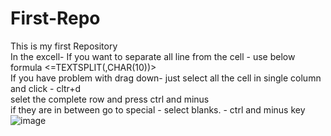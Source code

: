 # First-Repo
This is my first Repository
<br>
In the excell- If you want to separate all line from the cell - use below formula <=TEXTSPLIT(<COLUMN>,CHAR(10))>
<br>
If you have problem with drag down- just select all the cell in single column and click - cltr+d
<br>
selet the complete row and press ctrl and minus
<br>
if they are in between go to special - select blanks. - ctrl and minus key![image](https://github.com/user-attachments/assets/73a8e404-d785-4a3e-9d05-0894a21840e0)


